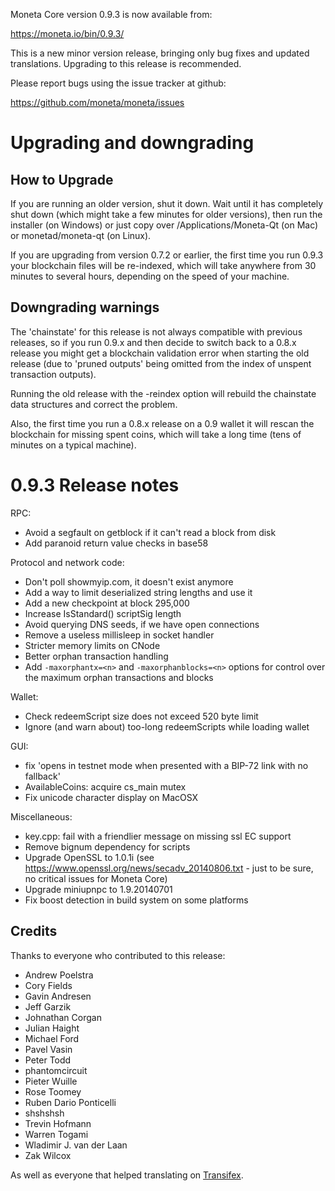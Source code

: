 Moneta Core version 0.9.3 is now available from:

  https://moneta.io/bin/0.9.3/

This is a new minor version release, bringing only bug fixes and updated
translations. Upgrading to this release is recommended.

Please report bugs using the issue tracker at github:

  https://github.com/moneta/moneta/issues

Upgrading and downgrading
==========================

How to Upgrade
--------------

If you are running an older version, shut it down. Wait until it has completely
shut down (which might take a few minutes for older versions), then run the
installer (on Windows) or just copy over /Applications/Moneta-Qt (on Mac) or
monetad/moneta-qt (on Linux).

If you are upgrading from version 0.7.2 or earlier, the first time you run
0.9.3 your blockchain files will be re-indexed, which will take anywhere from 
30 minutes to several hours, depending on the speed of your machine.

Downgrading warnings
--------------------

The 'chainstate' for this release is not always compatible with previous
releases, so if you run 0.9.x and then decide to switch back to a
0.8.x release you might get a blockchain validation error when starting the
old release (due to 'pruned outputs' being omitted from the index of
unspent transaction outputs).

Running the old release with the -reindex option will rebuild the chainstate
data structures and correct the problem.

Also, the first time you run a 0.8.x release on a 0.9 wallet it will rescan
the blockchain for missing spent coins, which will take a long time (tens
of minutes on a typical machine).

0.9.3 Release notes
=======================

RPC:
- Avoid a segfault on getblock if it can't read a block from disk
- Add paranoid return value checks in base58

Protocol and network code:
- Don't poll showmyip.com, it doesn't exist anymore
- Add a way to limit deserialized string lengths and use it
- Add a new checkpoint at block 295,000
- Increase IsStandard() scriptSig length
- Avoid querying DNS seeds, if we have open connections
- Remove a useless millisleep in socket handler
- Stricter memory limits on CNode
- Better orphan transaction handling
- Add `-maxorphantx=<n>` and `-maxorphanblocks=<n>` options for control over the maximum orphan transactions and blocks

Wallet:
- Check redeemScript size does not exceed 520 byte limit
- Ignore (and warn about) too-long redeemScripts while loading wallet

GUI:
- fix 'opens in testnet mode when presented with a BIP-72 link with no fallback'
- AvailableCoins: acquire cs_main mutex
- Fix unicode character display on MacOSX

Miscellaneous:
- key.cpp: fail with a friendlier message on missing ssl EC support
- Remove bignum dependency for scripts
- Upgrade OpenSSL to 1.0.1i (see https://www.openssl.org/news/secadv_20140806.txt - just to be sure, no critical issues for Moneta Core)
- Upgrade miniupnpc to 1.9.20140701
- Fix boost detection in build system on some platforms

Credits
--------

Thanks to everyone who contributed to this release:

- Andrew Poelstra
- Cory Fields
- Gavin Andresen
- Jeff Garzik
- Johnathan Corgan
- Julian Haight
- Michael Ford
- Pavel Vasin
- Peter Todd
- phantomcircuit
- Pieter Wuille
- Rose Toomey
- Ruben Dario Ponticelli
- shshshsh
- Trevin Hofmann
- Warren Togami
- Wladimir J. van der Laan
- Zak Wilcox

As well as everyone that helped translating on [Transifex](https://www.transifex.com/projects/p/moneta/).
